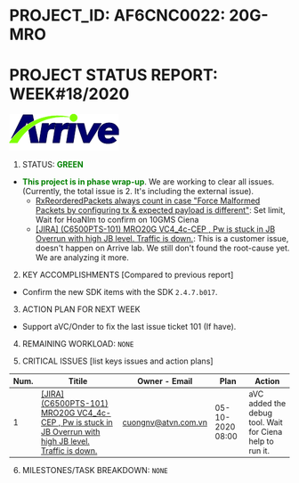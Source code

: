 # PROJECT_ID: AF6CNC0022: 20G-MRO
# PROJECT STATUS REPORT: WEEK#18/2020

[![Arrive](https://raw.githubusercontent.com/dangtv271202/atvn/master/ArriveTechLogoBlue.png)](https://www.arrivetechnologies.com)

1. STATUS: **<span style="color:GREEN">GREEN**

  * **<span style="color:GREEN">This project is in phase wrap-up**. We are working to clear all issues. (Currently, the total issue is 2. It's including the external issue).
    - [RxReorderedPackets always count in case "Force Malformed Packets by configuring tx & expected payload is different"][V5-908]: Set limit, Wait for HoaNlm to confirm on 10GMS Ciena
    - [[JIRA] (C6500PTS-101) MRO20G VC4_4c-CEP , Pw is stuck in JB Overrun with high JB level. Traffic is down.][V5-911]: This is a customer issue, doesn't happen on Arrive lab. We still don't found the root-cause yet. We are analyzing it more.

2. KEY ACCOMPLISHMENTS [Compared to previous report]

  * Confirm the new SDK items with the SDK ```2.4.7.b017```.

3. ACTION PLAN FOR NEXT WEEK

  *  Support aVC/Onder to fix the last issue ticket 101 (If have).

4. REMAINING WORKLOAD: ```NONE```

5. CRITICAL ISSUES [list keys issues and action plans]

|Num. |Titile |Owner - Email |Plan |Action |
| ------ | ------ | ------ | ------ | ------ |
| 1 | [[JIRA] (C6500PTS-101) MRO20G VC4_4c-CEP , Pw is stuck in JB Overrun with high JB level. Traffic is down.][V5-911] | cuongnv@atvn.com.vn | 05-10-2020 08:00 | aVC added the debug tool. Wait for Ciena help to run it.|

6. MILESTONES/TASK BREAKDOWN: ```NONE```


[//]: # (These are reference links used in the body of this note and get stripped out when the markdown processor does its job. There is no need to format nicely because it shouldn't be seen. Thanks SO - http://stackoverflow.com/questions/4823468/store-comments-in-markdown-syntax)

  [V5-913]:<https://crmplus.zoho.com/arrivetechnologies/index.do/cxapp/projects/arrivetechnologies#buginfo/403027000000038143/403027000005479169>
  [V5-911]:<https://crmplus.zoho.com/arrivetechnologies/index.do/cxapp/projects/arrivetechnologies#buginfo/403027000000038143/403027000005218144>
  [V5-908]:<https://crmplus.zoho.com/arrivetechnologies/index.do/cxapp/projects/arrivetechnologies#buginfo/403027000000038143/403027000005167385>
